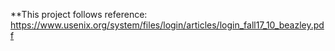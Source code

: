 **This project follows reference: https://www.usenix.org/system/files/login/articles/login_fall17_10_beazley.pdf

